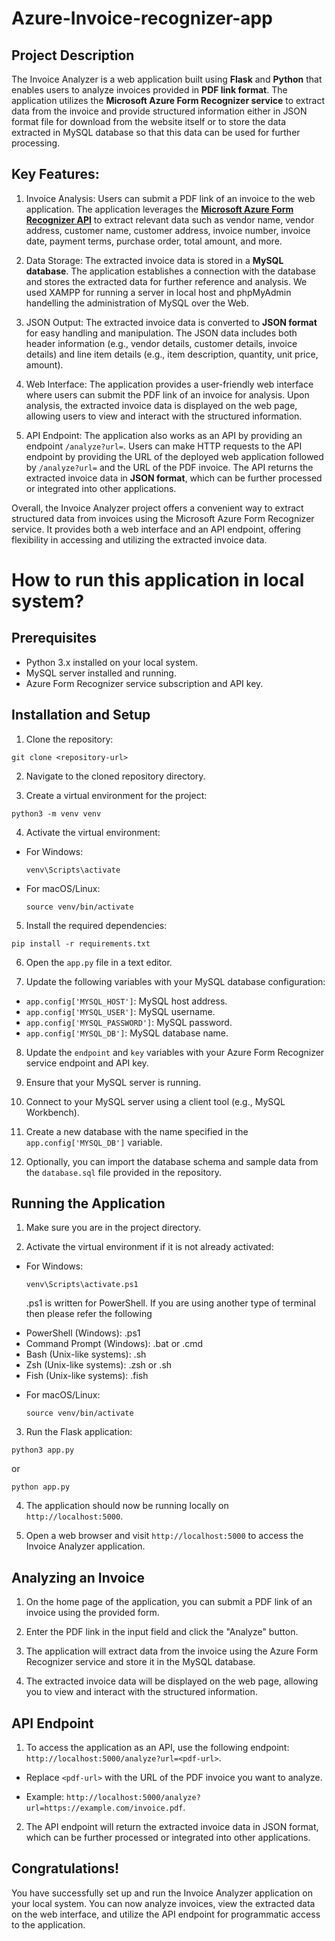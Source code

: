 # Azure-Invoice-recognizer-app

## Project Description
The Invoice Analyzer is a web application built using **Flask** and **Python** that enables users to analyze invoices provided in **PDF link format**. The application utilizes the **Microsoft Azure Form Recognizer service** to extract data from the invoice and provide structured information either in JSON format file for download from the website itself or to store the data extracted in MySQL database so that this data can be used for further processing.

## Key Features:

1. Invoice Analysis: Users can submit a PDF link of an invoice to the web application. The application leverages the [**Microsoft Azure Form Recognizer API**](https://learn.microsoft.com/en-us/azure/applied-ai-services/form-recognizer/quickstarts/get-started-sdks-rest-api?view=form-recog-3.0.0&preserve-view=true&pivots=programming-language-java) to extract relevant data such as vendor name, vendor address, customer name, customer address, invoice number, invoice date, payment terms, purchase order, total amount, and more.

2. Data Storage: The extracted invoice data is stored in a **MySQL database**. The application establishes a connection with the database and stores the extracted data for further reference and analysis. We used XAMPP for running a server in local host and phpMyAdmin handelling the administration of MySQL over the Web.

3. JSON Output: The extracted invoice data is converted to **JSON format** for easy handling and manipulation. The JSON data includes both header information (e.g., vendor details, customer details, invoice details) and line item details (e.g., item description, quantity, unit price, amount).

4. Web Interface: The application provides a user-friendly web interface where users can submit the PDF link of an invoice for analysis. Upon analysis, the extracted invoice data is displayed on the web page, allowing users to view and interact with the structured information.

5. API Endpoint: The application also works as an API by providing an endpoint `/analyze?url=`. Users can make HTTP requests to the API endpoint by providing the URL of the deployed web application followed by `/analyze?url=` and the URL of the PDF invoice. The API returns the extracted invoice data in **JSON format**, which can be further processed or integrated into other applications.

Overall, the Invoice Analyzer project offers a convenient way to extract structured data from invoices using the Microsoft Azure Form Recognizer service. It provides both a web interface and an API endpoint, offering flexibility in accessing and utilizing the extracted invoice data.

# How to run this application in local system?

## Prerequisites

- Python 3.x installed on your local system.
- MySQL server installed and running.
- Azure Form Recognizer service subscription and API key.

## Installation and Setup

1. Clone the repository:
```
git clone <repository-url>
```

2. Navigate to the cloned repository directory.

3. Create a virtual environment for the project:

```
python3 -m venv venv
```

4. Activate the virtual environment:

- For Windows:

  ```
  venv\Scripts\activate
  ```

- For macOS/Linux:

  ```
  source venv/bin/activate
  ```

5. Install the required dependencies:

```
pip install -r requirements.txt
```

6. Open the `app.py` file in a text editor.

7. Update the following variables with your MySQL database configuration:

- `app.config['MYSQL_HOST']`: MySQL host address.
- `app.config['MYSQL_USER']`: MySQL username.
- `app.config['MYSQL_PASSWORD']`: MySQL password.
- `app.config['MYSQL_DB']`: MySQL database name.

8. Update the `endpoint` and `key` variables with your Azure Form Recognizer service endpoint and API key.

9. Ensure that your MySQL server is running.

10. Connect to your MySQL server using a client tool (e.g., MySQL Workbench).

11. Create a new database with the name specified in the `app.config['MYSQL_DB']` variable.

12. Optionally, you can import the database schema and sample data from the `database.sql` file provided in the repository.

## Running the Application

1. Make sure you are in the project directory.

2. Activate the virtual environment if it is not already activated:

- For Windows:

  ```
  venv\Scripts\activate.ps1
  ```
  .ps1 is written for PowerShell. If you are using another type of terminal then please refer the following

* PowerShell (Windows): .ps1
* Command Prompt (Windows): .bat or .cmd
* Bash (Unix-like systems): .sh
* Zsh (Unix-like systems): .zsh or .sh
* Fish (Unix-like systems): .fish

- For macOS/Linux:

  ```
  source venv/bin/activate
  ```

3. Run the Flask application:

```
python3 app.py
```
or
```
python app.py
```

4. The application should now be running locally on `http://localhost:5000`.

5. Open a web browser and visit `http://localhost:5000` to access the Invoice Analyzer application.

## Analyzing an Invoice

1. On the home page of the application, you can submit a PDF link of an invoice using the provided form.

2. Enter the PDF link in the input field and click the "Analyze" button.

3. The application will extract data from the invoice using the Azure Form Recognizer service and store it in the MySQL database.

4. The extracted invoice data will be displayed on the web page, allowing you to view and interact with the structured information.

## API Endpoint

1. To access the application as an API, use the following endpoint: `http://localhost:5000/analyze?url=<pdf-url>`.

- Replace `<pdf-url>` with the URL of the PDF invoice you want to analyze.

- Example: `http://localhost:5000/analyze?url=https://example.com/invoice.pdf`.

2. The API endpoint will return the extracted invoice data in JSON format, which can be further processed or integrated into other applications.

## Congratulations! 

You have successfully set up and run the Invoice Analyzer application on your local system. You can now analyze invoices, view the extracted data on the web interface, and utilize the API endpoint for programmatic access to the application.
